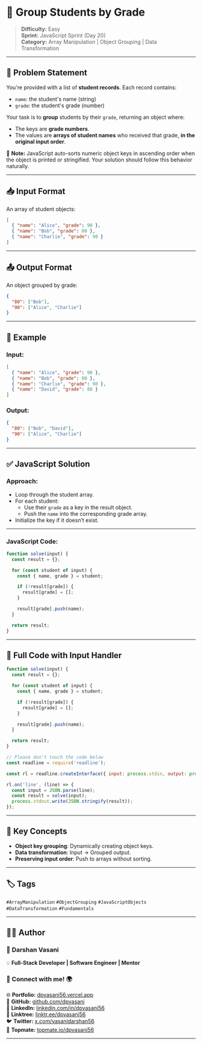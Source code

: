 # 🧮 Group Students by Grade

> **Difficulty:** Easy  
> **Sprint:** JavaScript Sprint (Day 20)  
> **Category:** Array Manipulation | Object Grouping | Data Transformation

---

## 🧩 Problem Statement

You're provided with a list of **student records**. Each record contains:

- `name`: the student's name (string)
- `grade`: the student's grade (number)

Your task is to **group** students by their `grade`, returning an object where:

- The keys are **grade numbers**.
- The values are **arrays of student names** who received that grade, **in the original input order**.

📝 **Note:** JavaScript auto-sorts numeric object keys in ascending order when the object is printed or stringified. Your solution should follow this behavior naturally.

---

## 📥 Input Format

An array of student objects:

```json
[
  { "name": "Alice", "grade": 90 },
  { "name": "Bob", "grade": 80 },
  { "name": "Charlie", "grade": 90 }
]
```

---

## 📤 Output Format

An object grouped by grade:

```json
{
  "80": ["Bob"],
  "90": ["Alice", "Charlie"]
}
```

---

## 🧪 Example

### Input:

```json
[
  { "name": "Alice", "grade": 90 },
  { "name": "Bob", "grade": 80 },
  { "name": "Charlie", "grade": 90 },
  { "name": "David", "grade": 80 }
]
```

### Output:

```json
{
  "80": ["Bob", "David"],
  "90": ["Alice", "Charlie"]
}
```

---

## ✅ JavaScript Solution

### Approach:

- Loop through the student array.
- For each student:
  - Use their `grade` as a key in the result object.
  - Push the `name` into the corresponding grade array.
- Initialize the key if it doesn’t exist.

---

### JavaScript Code:

```js
function solve(input) {
  const result = {};

  for (const student of input) {
    const { name, grade } = student;

    if (!result[grade]) {
      result[grade] = [];
    }

    result[grade].push(name);
  }

  return result;
}
```

---

## 🧾 Full Code with Input Handler

```js
function solve(input) {
  const result = {};

  for (const student of input) {
    const { name, grade } = student;

    if (!result[grade]) {
      result[grade] = [];
    }

    result[grade].push(name);
  }

  return result;
}

// Please don't touch the code below
const readline = require('readline');

const rl = readline.createInterface({ input: process.stdin, output: process.stdout });

rl.on('line', (line) => {
  const input = JSON.parse(line);
  const result = solve(input);
  process.stdout.write(JSON.stringify(result));
});
```

---

## 🧠 Key Concepts

- **Object key grouping**: Dynamically creating object keys.
- **Data transformation**: Input → Grouped output.
- **Preserving input order**: Push to arrays without sorting.

---

## 🏷️ Tags

`#ArrayManipulation` `#ObjectGrouping` `#JavaScriptObjects` `#DataTransformation` `#Fundamentals`

---

## 👨‍💻 Author

### 🚀 **Darshan Vasani**  
💡 **Full-Stack Developer | Software Engineer | Mentor**

### 🔗 Connect with me! 🌍  
🌐 **Portfolio:** [dpvasani56.vercel.app](https://dpvasani56.vercel.app/)  
🐙 **GitHub:** [github.com/dpvasani](https://github.com/dpvasani)  
💼 **LinkedIn:** [linkedin.com/in/dpvasani56](https://linkedin.com/in/dpvasani56/)  
🌳 **Linktree:** [linktr.ee/dpvasani56](https://linktr.ee/dpvasani56)  
🐦 **Twitter:** [x.com/vasanidarshan56](https://x.com/vasanidarshan56)  
📢 **Topmate:** [topmate.io/dpvasani56](https://topmate.io/dpvasani56)

---